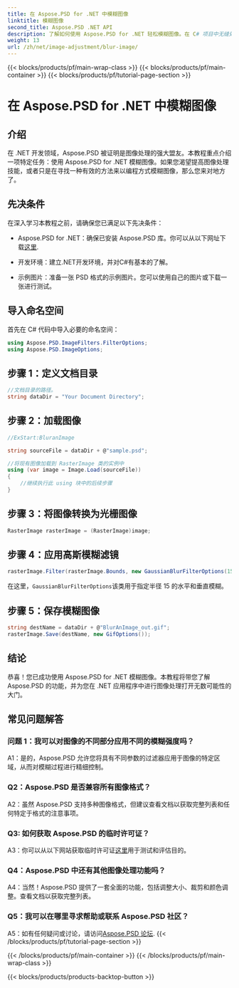 ```yaml
---
title: 在 Aspose.PSD for .NET 中模糊图像
linktitle: 模糊图像
second_title: Aspose.PSD .NET API
description: 了解如何使用 Aspose.PSD for .NET 轻松模糊图像。在 C# 项目中无缝处理图像的分步指南。
weight: 13
url: /zh/net/image-adjustment/blur-image/
---
```


{{< blocks/products/pf/main-wrap-class >}}
{{< blocks/products/pf/main-container >}}
{{< blocks/products/pf/tutorial-page-section >}}

# 在 Aspose.PSD for .NET 中模糊图像

## 介绍

在 .NET 开发领域，Aspose.PSD 被证明是图像处理的强大盟友。本教程重点介绍一项特定任务：使用 Aspose.PSD for .NET 模糊图像。如果您渴望提高图像处理技能，或者只是在寻找一种有效的方法来以编程方式模糊图像，那么您来对地方了。

## 先决条件

在深入学习本教程之前，请确保您已满足以下先决条件：

-  Aspose.PSD for .NET：确保已安装 Aspose.PSD 库。你可以从以下网址下载[这里](https://releases.aspose.com/psd/net/).

- 开发环境：建立.NET开发环境，并对C#有基本的了解。

- 示例图片：准备一张 PSD 格式的示例图片。您可以使用自己的图片或下载一张进行测试。

## 导入命名空间

首先在 C# 代码中导入必要的命名空间：

```csharp
using Aspose.PSD.ImageFilters.FilterOptions;
using Aspose.PSD.ImageOptions;
```

## 步骤 1：定义文档目录

```csharp
//文档目录的路径。
string dataDir = "Your Document Directory";
```

## 步骤 2：加载图像

```csharp
//ExStart:BluranImage

string sourceFile = dataDir + @"sample.psd";

//将现有图像加载到 RasterImage 类的实例中
using (var image = Image.Load(sourceFile))
{
    //继续执行此 using 块中的后续步骤
}
```

## 步骤 3：将图像转换为光栅图像

```csharp
RasterImage rasterImage = (RasterImage)image;
```

## 步骤 4：应用高斯模糊滤镜

```csharp
rasterImage.Filter(rasterImage.Bounds, new GaussianBlurFilterOptions(15, 15));
```

在这里，`GaussianBlurFilterOptions`该类用于指定半径 15 的水平和垂直模糊。

## 步骤 5：保存模糊图像

```csharp
string destName = dataDir + @"BlurAnImage_out.gif";
rasterImage.Save(destName, new GifOptions());
```

## 结论

恭喜！您已成功使用 Aspose.PSD for .NET 模糊图像。本教程将带您了解 Aspose.PSD 的功能，并为您在 .NET 应用程序中进行图像处理打开无数可能性的大门。

## 常见问题解答

### 问题 1：我可以对图像的不同部分应用不同的模糊强度吗？

A1：是的，Aspose.PSD 允许您将具有不同参数的过滤器应用于图像的特定区域，从而对模糊过程进行精细控制。

### Q2：Aspose.PSD 是否兼容所有图像格式？

A2：虽然 Aspose.PSD 支持多种图像格式，但建议查看文档以获取完整列表和任何特定于格式的注意事项。

### Q3: 如何获取 Aspose.PSD 的临时许可证？

 A3：你可以从以下网站获取临时许可证[这里](https://purchase.aspose.com/temporary-license/)用于测试和评估目的。

### Q4：Aspose.PSD 中还有其他图像处理功能吗？

A4：当然！Aspose.PSD 提供了一套全面的功能，包括调整大小、裁剪和颜色调整。查看文档以获取完整列表。

### Q5：我可以在哪里寻求帮助或联系 Aspose.PSD 社区？

 A5：如有任何疑问或讨论，请访问[Aspose.PSD 论坛](https://forum.aspose.com/c/psd/34).
{{< /blocks/products/pf/tutorial-page-section >}}

{{< /blocks/products/pf/main-container >}}
{{< /blocks/products/pf/main-wrap-class >}}

{{< blocks/products/products-backtop-button >}}
